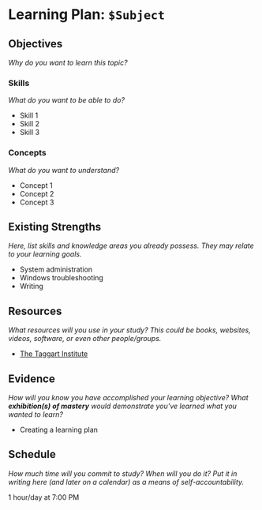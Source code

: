 # Learning Plan: `$Subject`

## Objectives

_Why do you want to learn this topic?_
### Skills

_What do you want to be able to do?_

- Skill 1
- Skill 2 
- Skill 3

### Concepts

_What do you want to understand?_

- Concept 1
- Concept 2
- Concept 3

## Existing Strengths

_Here, list skills and knowledge areas you already possess. They may relate to your learning goals._

- System administration
- Windows troubleshooting
- Writing

## Resources

_What resources will you use in your study? This could be books, websites, videos, software, or even other people/groups._

- [The Taggart Institute](https://taggartinstitute.org)

## Evidence

_How will you know you have accomplished your learning objective? What **exhibition(s) of mastery** would demonstrate you've learned what you wanted to learn?_

- Creating a learning plan

## Schedule

_How much time will you commit to study? When will you do it? Put it in writing here (and later on a calendar) as a means of self-accountability._

1 hour/day at 7:00 PM



